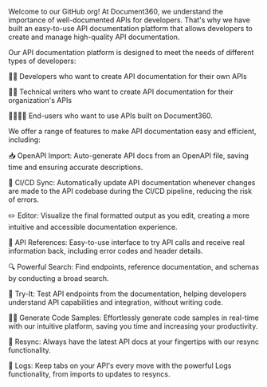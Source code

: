 Welcome to our GitHub org! At Document360, we understand the importance of well-documented APIs for developers. That's why we have built an easy-to-use API documentation platform that allows developers to create and manage high-quality API documentation.

Our API documentation platform is designed to meet the needs of different types of developers:

👨‍💻 Developers who want to create API documentation for their own APIs

🧑‍🏫 Technical writers who want to create API documentation for their organization's APIs

👨‍👩‍👧‍👦 End-users who want to use APIs built on Document360.


We offer a range of features to make API documentation easy and efficient, including:

📥 OpenAPI Import: Auto-generate API docs from an OpenAPI file, saving time and ensuring accurate descriptions.

🔄 CI/CD Sync: Automatically update API documentation whenever changes are made to the API codebase during the CI/CD pipeline, reducing the risk of errors.

✏️ Editor: Visualize the final formatted output as you edit, creating a more intuitive and accessible documentation experience.

📖 API References: Easy-to-use interface to try API calls and receive real information back, including error codes and header details.

🔍 Powerful Search: Find endpoints, reference documentation, and schemas by conducting a broad search.

🧪 Try-It: Test API endpoints from the documentation, helping developers understand API capabilities and integration, without writing code.

👨‍💻 Generate Code Samples: Effortlessly generate code samples in real-time with our intuitive platform, saving you time and increasing your productivity.

🔄 Resync: Always have the latest API docs at your fingertips with our resync functionality.

📝 Logs: Keep tabs on your API's every move with the powerful Logs functionality, from imports to updates to resyncs.
